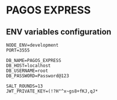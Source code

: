 # PAGOS EXPRESS

## ENV variables configuration

	NODE_ENV=development
	PORT=3555

	DB_NAME=PAGOS_EXPRESS
	DB_HOST=localhost
	DB_USERNAME=root
	DB_PASSWORD=Password@123

	SALT_ROUNDS=13
	JWT_PRIVATE_KEY=(!?H"^x~gs8+fKJ,qJ*

